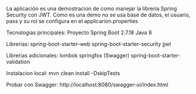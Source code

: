 

La aplicación es una demostracion de como manejar la libreria Spring Security con JWT.
Como es una demo no se usa base de datos, el usuario, pass y su rol se configura en el applicarion.properties

Tecnologias principales:
Proyecto Spring Boot 2.7.18
Java 8

Librerias:
spring-boot-starter-web
spring-boot-starter-security
jjwt

Librerias adicionales:
lombok
springfox (Swagger)
spring-boot-starter-validation

Instalacion local:
mvn clean install -DskipTests

Probar con Swagger:
http://localhost:8080/swagger-ui/index.html

